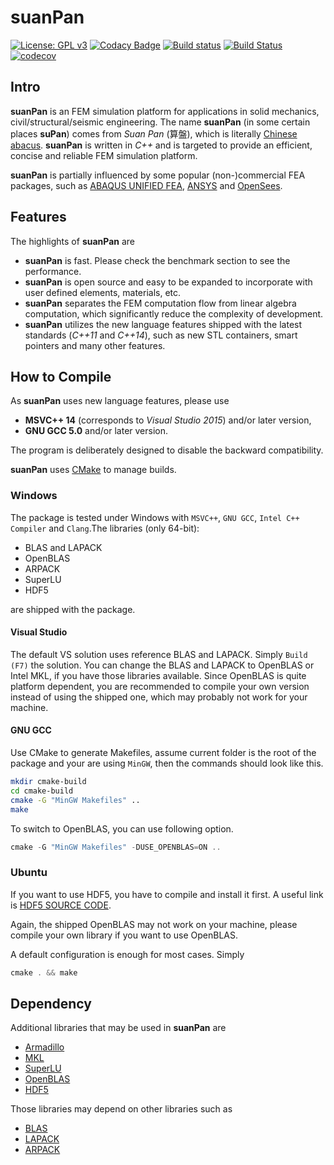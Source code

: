suanPan
=======

[![License: GPL v3](https://img.shields.io/badge/License-GPL%20v3-blue.svg)](https://www.gnu.org/licenses/gpl-3.0)
[![Codacy Badge](https://api.codacy.com/project/badge/Grade/7cb47e58d7dc4c1680c2205c4ba02e72)](https://www.codacy.com/app/TLCFEM/suanPan?utm_source=github.com&utm_medium=referral&utm_content=TLCFEM/suanPan&utm_campaign=Badge_Grade)
[![Build status](https://ci.appveyor.com/api/projects/status/mi0hh9inkb30yewj?svg=true)](https://ci.appveyor.com/project/TLCFEM/suanpan)
[![Build Status](https://travis-ci.org/TLCFEM/suanPan.svg?branch=master)](https://travis-ci.org/TLCFEM/suanPan)
[![codecov](https://codecov.io/gh/TLCFEM/suanPan/branch/master/graph/badge.svg)](https://codecov.io/gh/TLCFEM/suanPan)

Intro
-----

**suanPan** is an FEM simulation platform for applications in solid mechanics, civil/structural/seismic engineering. The name **suanPan** (in some certain places **suPan**) comes from *Suan Pan* (算盤), which is literally [Chinese abacus](https://en.wikipedia.org/wiki/Suanpan). **suanPan** is written in *C++* and is targeted to provide an efficient, concise and reliable FEM simulation platform.

**suanPan** is partially influenced by some popular (non-)commercial FEA packages, such as [ABAQUS UNIFIED FEA](https://www.3ds.com/products-services/simulia/products/abaqus/), [ANSYS](http://www.ansys.com/) and [OpenSees](http://opensees.berkeley.edu/).

Features
--------

The highlights of **suanPan** are

-   **suanPan** is fast. Please check the benchmark section to see the performance.
-   **suanPan** is open source and easy to be expanded to incorporate with user defined elements, materials, etc.
-   **suanPan** separates the FEM computation flow from linear algebra computation, which significantly reduce the complexity of development.
-   **suanPan** utilizes the new language features shipped with the latest standards (*C++11* and *C++14*), such as new STL containers, smart pointers and many other features.

How to Compile
--------------

As **suanPan** uses new language features, please use

-   **MSVC++ 14** (corresponds to *Visual Studio 2015*) and/or later version,
-   **GNU GCC 5.0** and/or later version.

The program is deliberately designed to disable the backward compatibility.

**suanPan** uses [CMake](https://cmake.org/) to manage builds.

### Windows

The package is tested under Windows with `MSVC++`, `GNU GCC`, `Intel C++ Compiler` and `Clang`.The libraries (only 64-bit):

-   BLAS and LAPACK
-   OpenBLAS
-   ARPACK
-   SuperLU
-   HDF5

are shipped with the package.

#### Visual Studio

The default VS solution uses reference BLAS and LAPACK. Simply `Build (F7)` the solution. You can change the BLAS and LAPACK to OpenBLAS or Intel MKL, if you have those libraries available. Since OpenBLAS is quite platform dependent, you are recommended to compile your own version instead of using the shipped one, which may probably not work for your machine.

#### GNU GCC

Use CMake to generate Makefiles, assume current folder is the root of the package and your are using `MinGW`, then the commands should look like this.

``` bash
mkdir cmake-build
cd cmake-build
cmake -G "MinGW Makefiles" ..
make
```

To switch to OpenBLAS, you can use following option.

``` cpp
cmake -G "MinGW Makefiles" -DUSE_OPENBLAS=ON ..
```

### Ubuntu

If you want to use HDF5, you have to compile and install it first. A useful link is [HDF5 SOURCE CODE](https://support.hdfgroup.org/HDF5/release/obtainsrc.html).

Again, the shipped OpenBLAS may not work on your machine, please compile your own library if you want to use OpenBLAS.

A default configuration is enough for most cases. Simply

``` cpp
cmake . && make
```

Dependency
----------

Additional libraries that may be used in **suanPan** are

-   [Armadillo](http://arma.sourceforge.net/)
-   [MKL](https://software.intel.com/en-us/mkl)
-   [SuperLU](http://crd-legacy.lbl.gov/~xiaoye/SuperLU/)
-   [OpenBLAS](http://www.openblas.net/)
-   [HDF5](https://www.hdfgroup.org/)

Those libraries may depend on other libraries such as

-   [BLAS](http://www.netlib.org/blas/)
-   [LAPACK](http://www.netlib.org/lapack/)
-   [ARPACK](http://www.caam.rice.edu/software/ARPACK/)

